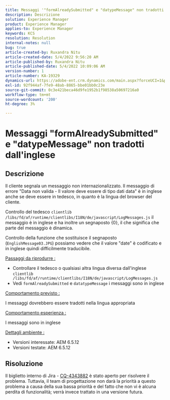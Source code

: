 ```yaml
---
title: Messaggi '"formAlreadySubmitted" e "datypeMessage" non tradotti da English'
description: Descrizione
solution: Experience Manager
product: Experience Manager
applies-to: Experience Manager
keywords: KCS
resolution: Resolution
internal-notes: null
bug: true
article-created-by: Ruxandra Nitu
article-created-date: 5/4/2022 9:56:20 AM
article-published-by: Ruxandra Nitu
article-published-date: 5/4/2022 10:09:06 AM
version-number: 1
article-number: KA-19329
dynamics-url: https://adobe-ent.crm.dynamics.com/main.aspx?forceUCI=1&pagetype=entityrecord&etn=knowledgearticle&id=e7458870-90cb-ec11-a7b5-6045bd00db25
exl-id: 92f944af-7fe9-48ab-8865-bbe01bb0c23e
source-git-commit: 0c3e421beca46d9fe1952b1f98538a50697216a0
workflow-type: tm+mt
source-wordcount: '200'
ht-degree: 3%

---
```


# Messaggi &quot;formAlreadySubmitted&quot; e &quot;datypeMessage&quot; non tradotti dall&#39;inglese

## Descrizione


Il cliente segnala un messaggio non internazionalizzato. Il messaggio di errore &quot;Data non valida - Il valore deve essere di tipo dati data&quot; è in inglese anche se deve essere in tedesco, in quanto è la lingua del browser del cliente.

Controllo del tedesco `clientlib /libs/fd/af/runtime/clientlibs/I18N/de/javascript/LogMessages.js` il messaggio è in inglese e ha inoltre un segnaposto {0}, il che significa che parte del messaggio è dinamica.

Controllo della funzione che sostituisce il segnaposto (`EnglishMessage03.JPG`) possiamo vedere che il valore &quot;date&quot; è codificato e in inglese quindi difficilmente traducibile.

<u>Passaggi da riprodurre :</u>

- Controllare il tedesco o qualsiasi altra lingua diversa dall&#39;inglese `clientlib /libs/fd/af/runtime/clientlibs/I18N/de/javascript/LogMessages.js`
- Vedi `formAlreadySubmitted` e `datatypeMessage` i messaggi sono in inglese


<u>Comportamento previsto :</u>

I messaggi dovrebbero essere tradotti nella lingua appropriata

<u>Comportamento esperienza :</u>

I messaggi sono in inglese

<u>Dettagli ambiente :</u>

- Versioni interessate: AEM 6.5.12
- Versioni testate: AEM 6.5.12



## Risoluzione


Il biglietto interno di Jira - [CQ-4343882](https://jira.corp.adobe.com/browse/CQ-4343882) è stato aperto per risolvere il problema. Tuttavia, il team di progettazione non darà la priorità a questo problema a causa della sua bassa priorità e del fatto che non vi è alcuna perdita di funzionalità; verrà invece trattato in una versione futura.
